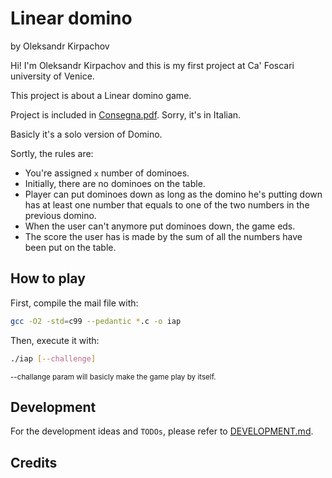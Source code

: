 # Linear domino
by Oleksandr Kirpachov

Hi! I'm Oleksandr Kirpachov and this is my first
project at Ca' Foscari university of Venice.

This project is about a Linear domino game.

Project is included in [Consegna.pdf](Consegna.pdf). Sorry, it's in Italian.

Basicly it's a solo version of Domino.

Sortly, the rules are:
- You're assigned `x` number of dominoes.
- Initially, there are no dominoes on the table.
- Player can put dominoes down as long as the domino he's putting down has
at least one number that equals to one of the two numbers in the previous domino.
- When the user can't anymore put dominoes down, the game eds.
- The score the user has is made by the sum of all the numbers have been put on the table.

## How to play
First, compile the mail file with:
```bash
gcc -O2 -std=c99 --pedantic *.c -o iap
```

Then, execute it with:
```bash
./iap [--challenge]
```
<small>--challange param will basicly make the game play by itself.</small>

## Development
For the development ideas and `TODOs`, please refer to [DEVELOPMENT.md](DEVELOPMENT.md).

## Credits
